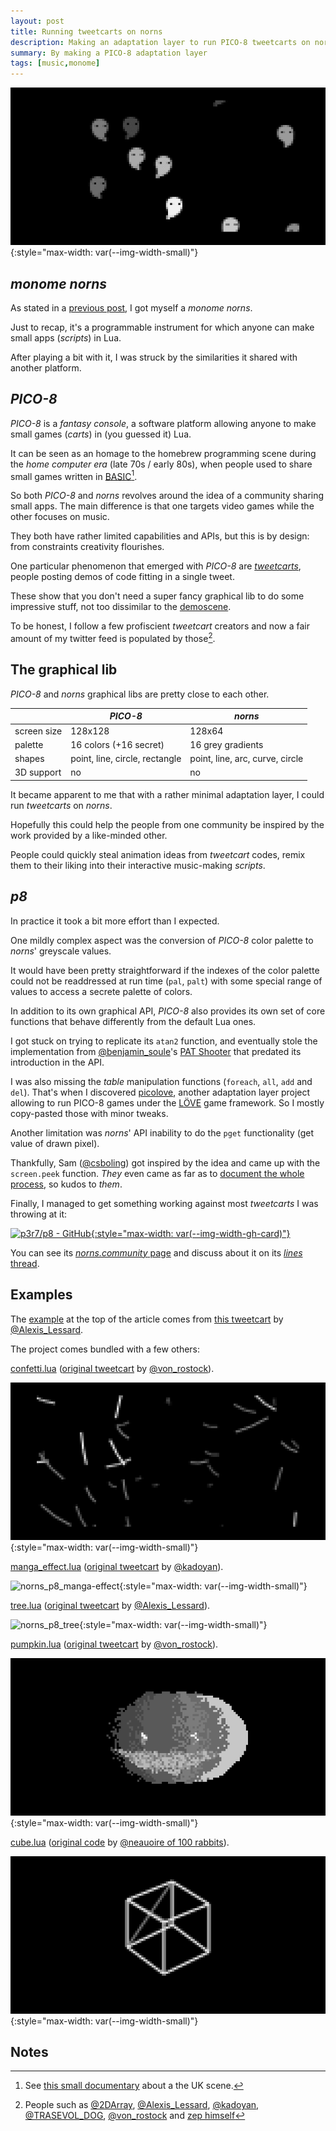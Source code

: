 ```yaml
---
layout: post
title: Running tweetcarts on norns
description: Making an adaptation layer to run PICO-8 tweetcarts on norns
summary: By making a PICO-8 adaptation layer
tags: [music,monome]
---
```


![norns_p8_ghosts](/assets/gif/norns_p8_ghosts.gif){:style="max-width: var(--img-width-small)"}


## _monome_ _norns_

As stated in a [previous post](2021/05/10/norns-community), I got myself a _monome_ _norns_.

Just to recap, it's a programmable instrument for which anyone can make small apps (_scripts_) in Lua.

After playing a bit with it, I was struck by the similarities it shared with another platform.


## _PICO-8_

_PICO-8_ is a _fantasy console_, a software platform allowing anyone to make small games (_carts_) in (you guessed it) Lua.

It can be seen as an homage to the homebrew programming scene during the _home computer era_ (late 70s / early 80s), when people used to share small games written in [BASIC](https://en.wikipedia.org/wiki/BASIC)[^1].

So both _PICO-8_ and _norns_ revolves around the idea of a community sharing small apps. The main difference is that one targets video games while the other focuses on music.

They both have rather limited capabilities and APIs, but this is by design: from constraints creativity flourishes.

One particular phenomenon that emerged with _PICO-8_ are [_tweetcarts_](https://twitter.com/hashtag/tweetcart?lang=en), people posting demos of code fitting in a single tweet.

These show that you don't need a super fancy graphical lib to do some impressive stuff, not too dissimilar to the [demoscene](https://en.wikipedia.org/wiki/Demoscene).

To be honest, I follow a few profiscient _tweetcart_ creators and now a fair amount of my twitter feed is populated by those[^2].


## The graphical lib

_PICO-8_ and _norns_ graphical libs are pretty close to each other.

|             | _PICO-8_                       | _norns_                         |
|-------------|--------------------------------|---------------------------------|
| screen size | 128x128                        | 128x64                          |
| palette     | 16 colors (+16 secret)         | 16 grey gradients               |
| shapes      | point, line, circle, rectangle | point, line, arc, curve, circle |
| 3D support  | no                             | no                              |

It became apparent to me that with a rather minimal adaptation layer, I could run _tweetcarts_ on _norns_.

Hopefully this could help the people from one community be inspired by the work provided by a like-minded other.

People could quickly steal animation ideas from _tweetcart_ codes, remix them to their liking into their interactive music-making _scripts_.


## _p8_

In practice it took a bit more effort than I expected.

One mildly complex aspect was the conversion of _PICO-8_ color palette to _norns_' greyscale values.

It would have been pretty straightforward if the indexes of the color palette could not be readdressed at run time (`pal`, `palt`) with some special range of values to access a secrete palette of colors.

In addition to its own graphical API, _PICO-8_ also provides its own set of core functions that behave differently from the default Lua ones.

I got stuck on trying to replicate its `atan2` function, and eventually stole the implementation from [@benjamin_soule](https://www.lexaloffle.com/bbs/?uid=9308)'s [PAT Shooter](https://www.lexaloffle.com/bbs/?pid=10183) that predated its introduction in the API.

I was also missing the _table_ manipulation functions (`foreach`, `all`, `add` and `del`). That's when I discovered [picolove](https://github.com/picolove/picolove), another adaptation layer project allowing to run PICO-8 games under the [LÖVE](https://love2d.org/) game framework. So I mostly copy-pasted those with minor tweaks.

Another limitation was _norns_' API inability to do the `pget` functionality (get value of drawn pixel).

Thankfully, Sam ([@csboling](https://norns.community/en/authors/csboling)) got inspired by the idea and came up with the `screen.peek` function. _They_ even came as far as to [document the whole process](https://monome.org/docs/norns/extending/), so kudos to _them_.

Finally, I managed to get something working against most _tweetcarts_ I was throwing at it:

[![p3r7/p8 - GitHub](https://gh-card.dev/repos/p3r7/p8.svg){:style="max-width: var(--img-width-gh-card)"}](https://github.com/p3r7/p8)

You can see its [_norns.community_ page](https://norns.community/en/authors/eigen/p8) and discuss about it on its [_lines_ thread](https://llllllll.co/t/p8-pico-8-wrapper-lib/37947).


## Examples

The [example](ghosts.lua) at the top of the article comes from [this tweetcart](https://twitter.com/Alexis_Lessard/status/1322164958008905728) by [@Alexis_Lessard](https://twitter.com/Alexis_Lessard).

The project comes bundled with a few others:

[confetti.lua](confetti.lua) ([original tweetcart](https://twitter.com/user/status/1324156597569048578) by [@von_rostock](https://twitter.com/von_rostock)).

![norns_p8_confetti](/assets/gif/norns_p8_confetti.gif){:style="max-width: var(--img-width-small)"}

[manga_effect.lua](manga_effect.lua) ([original tweetcart](https://twitter.com/user/status/1309354303933616131) by [@kadoyan](https://twitter.com/kadoyan)).

![norns_p8_manga-effect](/assets/gif/norns_p8_manga-effect.gif){:style="max-width: var(--img-width-small)"}

[tree.lua](tree.lua) ([original tweetcart](https://twitter.com/user/status/1319781601425952768) by [@Alexis_Lessard](https://twitter.com/Alexis_Lessard)).

![norns_p8_tree](/assets/gif/norns_p8_tree.gif){:style="max-width: var(--img-width-small)"}

[pumpkin.lua](tree.lua) ([original tweetcart](https://twitter.com/user/status/1322693583623884803) by [@von_rostock](https://twitter.com/von_rostock)).

![norns_p8_pumpkin](/assets/gif/norns_p8_pumpkin.gif){:style="max-width: var(--img-width-small)"}

[cube.lua](tree.lua) ([original code](https://gist.github.com/neauoire/200d97396805dda71154) by [@neauoire of 100 rabbits](https://twitter.com/hundredrabbits)).

![norns_p8_cube](/assets/gif/norns_p8_cube.gif){:style="max-width: var(--img-width-small)"}


## Notes

[^1]: See [this small documentary](https://www.youtube.com/watch?v=n79SYpEVMgM) about a the UK scene.

[^2]: People such as [@2DArray](https://twitter.com/2DArray), [@Alexis_Lessard](https://twitter.com/Alexis_Lessard), [@kadoyan](https://twitter.com/kadoyan), [@TRASEVOL_DOG](https://twitter.com/TRASEVOL_DOG), [@von_rostock](https://twitter.com/von_rostock) and [zep himself](https://twitter.com/lexaloffle)
